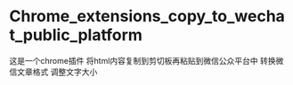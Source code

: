 # Chrome_extensions_copy_to_wechat_public_platform
这是一个chrome插件
将html内容复制到剪切板再粘贴到微信公众平台中
转换微信文章格式
调整文字大小
